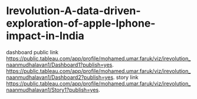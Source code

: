 # Irevolution-A-data-driven-exploration-of-apple-Iphone-impact-in-India


dashboard public link 
https://public.tableau.com/app/profile/mohamed.umar.faruk/viz/irevolution_naanmudhalavan1/Dashboard1?publish=yes. 
https://public.tableau.com/app/profile/mohamed.umar.faruk/viz/irevolution_naanmudhalavan1/Dashboard2?publish=yes.
story link  https://public.tableau.com/app/profile/mohamed.umar.faruk/viz/irevolution_naanmudhalavan1/Story1?publish=yes.  



